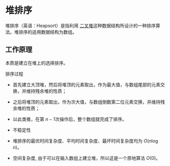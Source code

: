 # 堆排序

堆排序（英语：Heapsort）是指利用 [二叉堆](https://oi-wiki.org/ds/binary-heap/)这种数据结构所设计的一种排序算法。堆排序的适用数据结构为数组。

## 工作原理

本质是建立在堆上的选择排序。

排序过程

-   首先建立大顶堆，然后将堆顶的元素取出，作为最大值，与数组尾部的元素交换，并维持残余堆的性质；
-   之后将堆顶的元素取出，作为次大值，与数组倒数第二位元素交换，并维持残余堆的性质；
-   以此类推，在第 $n -1$次操作后，整个数组就完成了排序。

-   不稳定性
-   堆排序的最优时间复杂度、平均时间复杂度、最坏时间复杂度均为 $O(n\log{n})$。

-   空间复杂度, 由于可以在输入数组上建立堆，所以这是一个原地算法 $O(0)$。
